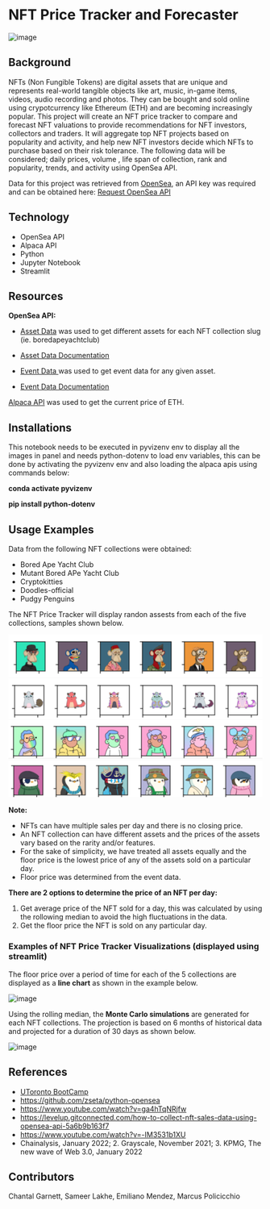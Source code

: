 # NFT Price Tracker and Forecaster

![image](https://user-images.githubusercontent.com/99493522/164087329-d61dac3d-ec6f-4dfa-9896-13821a6bff06.png)


## Background 

NFTs (Non Fungible Tokens) are digital assets that are unique and represents real-world tangible objects like art, music, in-game items, videos, audio recording and photos. They can be bought and sold online using crypotcurrency like Ethereum (ETH) and are becoming increasingly popular. 
This project will create an NFT price tracker to compare and forecast NFT valuations to  provide recommendations for NFT investors, collectors and traders.  It will aggregate top NFT projects based on popularity and activity, and help new NFT investors decide which NFTs to purchase based on their risk tolerance. The following data will be considered;  daily prices, volume , life span of collection, rank and popularity, trends, and activity using OpenSea API.

Data for this project was retrieved from [OpenSea](https://opensea.io/), an API key was required and can be obtained here:
[Request OpenSea API]( https://docs.opensea.io/reference/request-an-api-key)

## Technology

* OpenSea API
* Alpaca API
* Python 
* Jupyter Notebook 
* Streamlit

## Resources

**OpenSea API:**

* [Asset Data](https://api.opensea.io/api/v1/assets) was used to get different assets for each NFT collection slug (ie. boredapeyachtclub) 

* [Asset Data Documentation](https://docs.opensea.io/reference/getting-assets)

* [Event Data ](https://api.opensea.io/api/v1/events) was used to get event data for any given asset. 

* [Event Data Documentation ](https://docs.opensea.io/reference/retrieving-asset-events)

[Alpaca API](https://api.alternative.me/v2/ticker/Ethereum/?convert=CAD) was used to get the current price of ETH. 


## Installations
This notebook needs to be executed in pyvizenv env to display all the images in panel and needs python-dotenv to load env variables, this can be done by activating the pyvizenv env and also loading the alpaca apis using commands below:

**conda activate pyvizenv**

**pip install python-dotenv**

## Usage Examples  

Data from the following NFT collections were obtained:
* Bored Ape Yacht Club
* Mutant Bored APe Yacht Club
* Cryptokitties
* Doodles-official
* Pudgy Penguins

The NFT Price Tracker will display randon  assests from each of the five collections, samples shown below. 

![boredapeyachtclub.png](Images/boredapeyachtclub.png)
![cryptokitties.png](Images/cryptokitties.png)
![doodles-official.png](Images/doodles-official.png)
![pudgypenguins.png](Images/pudgypenguins.png)


**Note:**
* NFTs can have multiple sales per day and there is no closing price. 
* An NFT collection can have different assets and the prices of the assets vary based on the rarity and/or features.
* For the sake of simplicity, we have treated all assets equally and the floor price is the lowest price of any of the assets sold on a particular day.
* Floor price was determined from the event data. 

**There are 2 options to determine the price of an NFT per day:**
1) Get average price of the NFT sold for a day, this was calculated by using the rollowing median to avoid the high fluctuations in the data. 
2) Get the floor price the NFT is sold on any particular day.

### Examples of NFT Price Tracker Visualizations (displayed using streamlit)
The floor price over a period of time for each of the 5 collections are displayed as a **line chart** as shown in the example below. 

![image](https://user-images.githubusercontent.com/99493522/164294432-0b0bf36b-6eb8-4dcf-8bde-fc7c50b94996.png)


Using the rolling median, the **Monte Carlo simulations** are generated for each NFT collections. The projection is based on 6 months of historical data and projected for a duration of 30 days as shown below. 


![image](https://user-images.githubusercontent.com/99493522/164294985-48114ac2-8136-4329-a662-e957963b83af.png)


## References 
* [UToronto BootCamp](https://utoronto.bootcampcontent.com/utoronto-bootcamp/UTOR-VIRT-FIN-PT-02-2022-U-LOL/-/blob/main/Units-Activities/05-APIs/Supplemental/AlpacaMarkets_Installation-Guide.md)
* https://github.com/zseta/python-opensea
* https://www.youtube.com/watch?v=ga4hTqNRjfw
* https://levelup.gitconnected.com/how-to-collect-nft-sales-data-using-opensea-api-5a6b9b163f7
* https://www.youtube.com/watch?v=-IM3531b1XU
* Chainalysis, January 2022; 2. Grayscale, November 2021; 3. KPMG, The new wave of Web 3.0, January 2022 

## Contributors

Chantal Garnett, Sameer Lakhe, Emiliano Mendez, Marcus Policicchio
